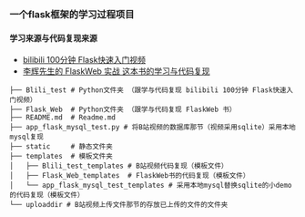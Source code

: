 ### 一个flask框架的学习过程项目

#### 学习来源与代码复现来源
 - [bilibili  100分钟 Flask快速入门视频](https://www.bilibili.com/video/BV1DY4y1M7cS/?spm_id_from=333.337.search-card.all.click&vd_source=0b01033d74816b5cfa3e938e08f9b69b)
 - [李辉先生的 FlaskWeb 实战 这本书的学习与代码复现](https://helloflask.com/book/1/)

```
├── Blili_test # Python文件夹 （跟学与代码复现 bilibili 100分钟 Flask快速入门视频）
├── Flask_Web  # Python文件夹 （跟学与代码复现 FlaskWeb 书）
├── README.md  # Readme.md
├── app_flask_mysql_test.py # 将B站视频的数据库那节（视频采用sqlite）采用本地mysql复现
├── static     # 静态文件夹
├── templates  # 模板文件夹
│   ├── Blili_test_templates # B站视频代码复现（模板文件）
│   ├── Flask_Web_templates  # FlaskWeb书的代码复现（模板文件）
│   └── app_flask_mysql_test_templates # 采用本地mysql替换sqlite的小demo的代码复现（模板文件）
└── uploaddir # B站视频上传文件那节的存放已上传的文件的文件夹
```